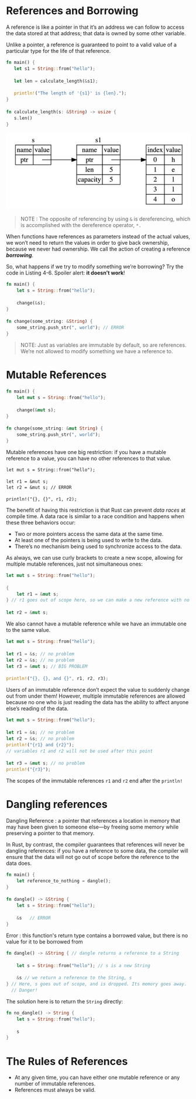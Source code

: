 # References and Borrowing
A reference is like a pointer in that it’s an address we can follow to access the data stored at that address; that data is owned by some other variable.

 Unlike a pointer, a reference is guaranteed to point to a valid value of a particular type for the life of that reference.

 ```Rust
 fn main() {
    let s1 = String::from("hello");

    let len = calculate_length(&s1);

    println!("The length of '{s1}' is {len}.");
}

fn calculate_length(s: &String) -> usize {
    s.len()
}
```

![Reference](/public/images/ch4/reference.png)

> NOTE : The opposite of referencing by using `&` is dereferencing, which is accomplished with the dereference operator, `*.` 

When functions have references as parameters instead of the actual values, we won’t need to return the values in order to give back ownership, because we never had ownership.
We call the action of creating a reference **_borrowing_**.

So, what happens if we try to modify something we’re borrowing? Try the code in Listing 4-6. Spoiler alert: **it doesn’t work**!

```Rust
fn main() {
    let s = String::from("hello");

    change(&s);
}

fn change(some_string: &String) {
    some_string.push_str(", world"); // ERROR
}
```

> NOTE: Just as variables are immutable by default, so are references. We’re not allowed to modify something we have a reference to.

# Mutable References
```Rust
fn main() {
    let mut s = String::from("hello");

    change(&mut s);
}

fn change(some_string: &mut String) {
    some_string.push_str(", world");
}
```

Mutable references have one big restriction: if you have a mutable reference to a value, you can have no other references to that value.

```
let mut s = String::from("hello");

let r1 = &mut s;
let r2 = &mut s; // ERROR

println!("{}, {}", r1, r2); 
```

The benefit of having this restriction is that Rust can prevent _data races_ at compile time. A data race is similar to a race condition and happens when these three behaviors occur:
- Two or more pointers access the same data at the same time.
- At least one of the pointers is being used to write to the data.
- There’s no mechanism being used to synchronize access to the data.

As always, we can use curly brackets to create a new scope, allowing for multiple mutable references, just not simultaneous ones:

```Rust
let mut s = String::from("hello");

{
    let r1 = &mut s;
} // r1 goes out of scope here, so we can make a new reference with no problems.

let r2 = &mut s;
```

We also cannot have a mutable reference while we have an immutable one to the same value.
```Rust
let mut s = String::from("hello");

let r1 = &s; // no problem
let r2 = &s; // no problem
let r3 = &mut s; // BIG PROBLEM

println!("{}, {}, and {}", r1, r2, r3);
```

Users of an immutable reference don’t expect the value to suddenly change out from under them! However, multiple immutable references are allowed because no one who is just reading the data has the ability to affect anyone else’s reading of the data.
```Rust
let mut s = String::from("hello");

let r1 = &s; // no problem
let r2 = &s; // no problem
println!("{r1} and {r2}");
// variables r1 and r2 will not be used after this point

let r3 = &mut s; // no problem
println!("{r3}");
```
The scopes of the immutable references `r1` and `r2` end after the `println!`

# Dangling references
Dangling Reference : a pointer that references a location in memory that may have been given to someone else—by freeing some memory while preserving a pointer to that memory.

In Rust, by contrast, the compiler guarantees that references will never be dangling references: if you have a reference to some data, the compiler will ensure that the data will not go out of scope before the reference to the data does.
```Rust
fn main() {
    let reference_to_nothing = dangle();
}

fn dangle() -> &String {
    let s = String::from("hello");

    &s   // ERROR
}
```

Error : this function's return type contains a borrowed value, but there is no value
for it to be borrowed from

```Rust
fn dangle() -> &String { // dangle returns a reference to a String

    let s = String::from("hello"); // s is a new String

    &s // we return a reference to the String, s
} // Here, s goes out of scope, and is dropped. Its memory goes away.
  // Danger!
```

The solution here is to return the `String` directly:
```Rust
fn no_dangle() -> String {
    let s = String::from("hello");

    s
}
```

# The Rules of References
- At any given time, you can have either one mutable reference or any number of immutable references.
- References must always be valid.